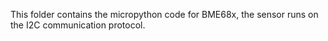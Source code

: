 This folder contains the micropython code for BME68x, the sensor runs on the I2C communication protocol.
